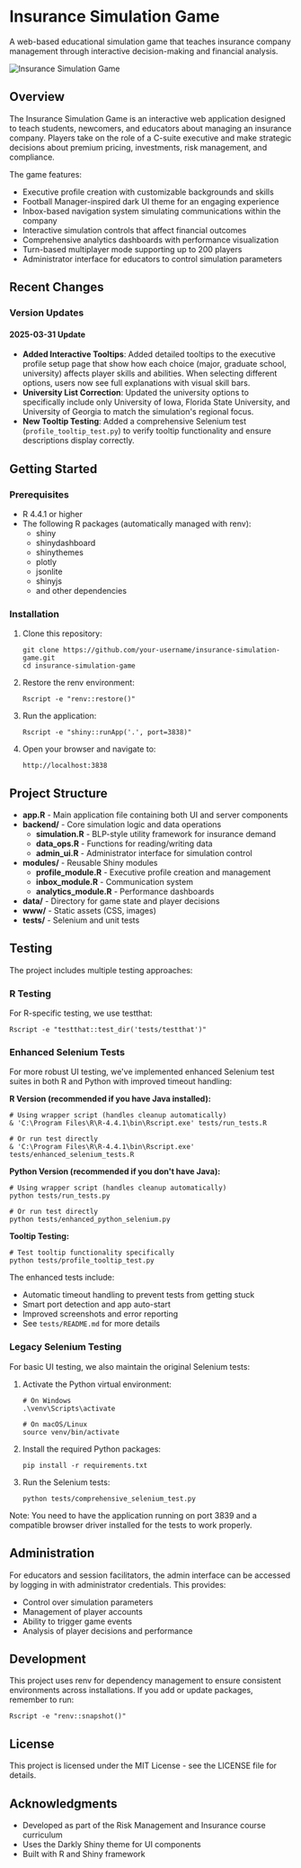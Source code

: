 # Insurance Simulation Game

A web-based educational simulation game that teaches insurance company management through interactive decision-making and financial analysis.

![Insurance Simulation Game](www/img/logo.png)

## Overview

The Insurance Simulation Game is an interactive web application designed to teach students, newcomers, and educators about managing an insurance company. Players take on the role of a C-suite executive and make strategic decisions about premium pricing, investments, risk management, and compliance.

The game features:
- Executive profile creation with customizable backgrounds and skills
- Football Manager-inspired dark UI theme for an engaging experience
- Inbox-based navigation system simulating communications within the company
- Interactive simulation controls that affect financial outcomes
- Comprehensive analytics dashboards with performance visualization
- Turn-based multiplayer mode supporting up to 200 players
- Administrator interface for educators to control simulation parameters

## Recent Changes

### Version Updates

#### 2025-03-31 Update
- **Added Interactive Tooltips**: Added detailed tooltips to the executive profile setup page that show how each choice (major, graduate school, university) affects player skills and abilities. When selecting different options, users now see full explanations with visual skill bars.
- **University List Correction**: Updated the university options to specifically include only University of Iowa, Florida State University, and University of Georgia to match the simulation's regional focus.
- **New Tooltip Testing**: Added a comprehensive Selenium test (`profile_tooltip_test.py`) to verify tooltip functionality and ensure descriptions display correctly.

## Getting Started

### Prerequisites

- R 4.4.1 or higher
- The following R packages (automatically managed with renv):
  - shiny
  - shinydashboard
  - shinythemes
  - plotly
  - jsonlite
  - shinyjs
  - and other dependencies

### Installation

1. Clone this repository:
   ```
   git clone https://github.com/your-username/insurance-simulation-game.git
   cd insurance-simulation-game
   ```

2. Restore the renv environment:
   ```
   Rscript -e "renv::restore()"
   ```

3. Run the application:
   ```
   Rscript -e "shiny::runApp('.', port=3838)"
   ```

4. Open your browser and navigate to:
   ```
   http://localhost:3838
   ```

## Project Structure

- **app.R** - Main application file containing both UI and server components
- **backend/** - Core simulation logic and data operations
  - **simulation.R** - BLP-style utility framework for insurance demand 
  - **data_ops.R** - Functions for reading/writing data
  - **admin_ui.R** - Administrator interface for simulation control
- **modules/** - Reusable Shiny modules
  - **profile_module.R** - Executive profile creation and management
  - **inbox_module.R** - Communication system
  - **analytics_module.R** - Performance dashboards
- **data/** - Directory for game state and player decisions
- **www/** - Static assets (CSS, images)
- **tests/** - Selenium and unit tests

## Testing

The project includes multiple testing approaches:

### R Testing

For R-specific testing, we use testthat:

```
Rscript -e "testthat::test_dir('tests/testthat')"
```

### Enhanced Selenium Tests

For more robust UI testing, we've implemented enhanced Selenium test suites in both R and Python with improved timeout handling:

**R Version (recommended if you have Java installed):**
```
# Using wrapper script (handles cleanup automatically)
& 'C:\Program Files\R\R-4.4.1\bin\Rscript.exe' tests/run_tests.R

# Or run test directly
& 'C:\Program Files\R\R-4.4.1\bin\Rscript.exe' tests/enhanced_selenium_tests.R
```

**Python Version (recommended if you don't have Java):**
```
# Using wrapper script (handles cleanup automatically)
python tests/run_tests.py

# Or run test directly
python tests/enhanced_python_selenium.py
```

**Tooltip Testing:**
```
# Test tooltip functionality specifically
python tests/profile_tooltip_test.py
```

The enhanced tests include:
- Automatic timeout handling to prevent tests from getting stuck
- Smart port detection and app auto-start
- Improved screenshots and error reporting
- See `tests/README.md` for more details

### Legacy Selenium Testing

For basic UI testing, we also maintain the original Selenium tests:

1. Activate the Python virtual environment:
   ```
   # On Windows
   .\venv\Scripts\activate
   
   # On macOS/Linux
   source venv/bin/activate
   ```

2. Install the required Python packages:
   ```
   pip install -r requirements.txt
   ```

3. Run the Selenium tests:
   ```
   python tests/comprehensive_selenium_test.py
   ```

Note: You need to have the application running on port 3839 and a compatible browser driver installed for the tests to work properly.

## Administration

For educators and session facilitators, the admin interface can be accessed by logging in with administrator credentials. This provides:

- Control over simulation parameters
- Management of player accounts
- Ability to trigger game events
- Analysis of player decisions and performance

## Development

This project uses renv for dependency management to ensure consistent environments across installations. If you add or update packages, remember to run:

```
Rscript -e "renv::snapshot()"
```

## License

This project is licensed under the MIT License - see the LICENSE file for details.

## Acknowledgments

- Developed as part of the Risk Management and Insurance course curriculum
- Uses the Darkly Shiny theme for UI components
- Built with R and Shiny framework 